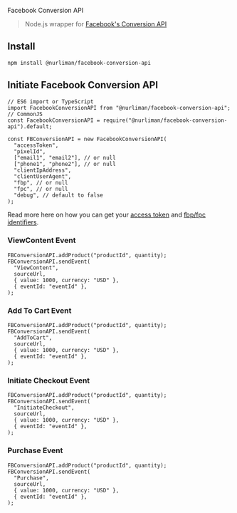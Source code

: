 Facebook Conversion API

> Node.js wrapper for [Facebook's Conversion API](https://developers.facebook.com/docs/marketing-api/conversions-api/)

## Install

```bash
npm install @nurliman/facebook-conversion-api
```

## Initiate Facebook Conversion API

```node
// ES6 import or TypeScript
import FacebookConversionAPI from "@nurliman/facebook-conversion-api";
// CommonJS
const FacebookConversionAPI = require("@nurliman/facebook-conversion-api").default;

const FBConversionAPI = new FacebookConversionAPI(
  "accessToken",
  "pixelId",
  ["email1", "email2"], // or null
  ["phone1", "phone2"], // or null
  "clientIpAddress",
  "clientUserAgent",
  "fbp", // or null
  "fpc", // or null
  "debug", // default to false
);
```

Read more here on how you can get your [access token](https://developers.facebook.com/docs/marketing-api/conversions-api/get-started/#access-token) and [fbp/fpc identifiers](https://developers.facebook.com/docs/marketing-api/conversions-api/parameters/fbp-and-fbc/).

### ViewContent Event

```node
FBConversionAPI.addProduct("productId", quantity);
FBConversionAPI.sendEvent(
  "ViewContent",
  sourceUrl,
  { value: 1000, currency: "USD" },
  { eventId: "eventId" },
);
```

### Add To Cart Event

```node
FBConversionAPI.addProduct("productId", quantity);
FBConversionAPI.sendEvent(
  "AddToCart",
  sourceUrl,
  { value: 1000, currency: "USD" },
  { eventId: "eventId" },
);
```

### Initiate Checkout Event

```node
FBConversionAPI.addProduct("productId", quantity);
FBConversionAPI.sendEvent(
  "InitiateCheckout",
  sourceUrl,
  { value: 1000, currency: "USD" },
  { eventId: "eventId" },
);
```

### Purchase Event

```node
FBConversionAPI.addProduct("productId", quantity);
FBConversionAPI.sendEvent(
  "Purchase",
  sourceUrl,
  { value: 1000, currency: "USD" },
  { eventId: "eventId" },
);
```
